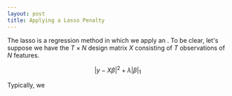 ```yaml
---
layout: post
title: Applying a Lasso Penalty
---
```


The lasso is a regression method in which we apply an . To be clear, let's suppose we have the $T \times N$ design matrix $X$ consisting of $T$ observations of $N$ features. 

$$|y - X \beta|^2 + \lambda |\beta|_1$$

Typically, we

